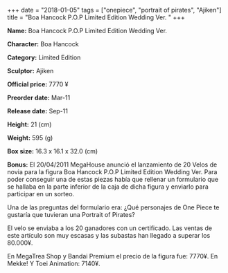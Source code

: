 +++
date = "2018-01-05"
tags = ["onepiece", "portrait of pirates", "Ajiken"]
title = "Boa Hancock P.O.P Limited Edition Wedding Ver. "
+++

**Name:** Boa Hancock P.O.P Limited Edition Wedding Ver. 

**Character:** Boa Hancock

**Category:** Limited Edition 

**Sculptor:** Ajiken

**Official price:** 7770 ¥

**Preorder date:** Mar-11

**Release date:** Sep-11

**Height:** 21 (cm)

**Weight:** 595 (g)

**Box size:** 16.3 x 16.1 x 32.0 (cm)

**Bonus:** El 20/04/2011 MegaHouse anunció el lanzamiento de 20 Velos de novia para la figura Boa Hancock P.O.P Limited Edition Wedding Ver.
Para poder conseguir una de estas piezas había que rellenar un formulario que se hallaba en la parte inferior de la caja de dicha figura y enviarlo para participar en un sorteo. 

Una de las preguntas del formulario era: ¿Qué personajes de One Piece te gustaría que tuvieran una Portrait of Pirates?

El velo se enviaba a los 20 ganadores con un certificado.
Las ventas de este artículo son muy escasas y las subastas han llegado a superar los 80.000¥.

En MegaTrea Shop y Bandai Premium el precio de la figura fue: 7770¥. En Mekke! Y Toei Animation: 7140¥.
